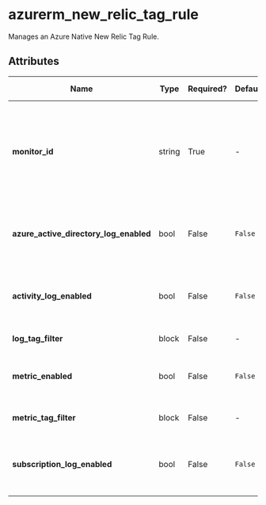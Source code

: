 # azurerm_new_relic_tag_rule

Manages an Azure Native New Relic Tag Rule.

## Attributes

| Name | Type | Required? | Default  | possible values | Description |
| ---- | ---- | --------- | -------- | ----------- | ----------- |
| **monitor_id** | string | True | -  |  -  | Specifies the ID of the New Relic Monitor this Tag Rule should be created within. Changing this forces a new Azure Native New Relic Tag Rule to be created. | 
| **azure_active_directory_log_enabled** | bool | False | `False`  |  -  | Whether Azure Active Directory logs should be sent for the Monitor resource. Defaults to `false`. | 
| **activity_log_enabled** | bool | False | `False`  |  -  | Whether activity logs from Azure resources should be sent for the Monitor resource. Defaults to `false`. | 
| **log_tag_filter** | block | False | -  |  -  | A `log_tag_filter` block. | 
| **metric_enabled** | bool | False | `False`  |  -  | Whether metrics should be sent for the Monitor resource. Defaults to `false`. | 
| **metric_tag_filter** | block | False | -  |  -  | A `metric_tag_filter` block. | 
| **subscription_log_enabled** | bool | False | `False`  |  -  | Whether subscription logs should be sent for the Monitor resource. Defaults to `false`. | 

